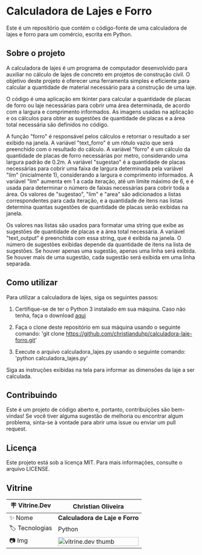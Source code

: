 # Calculadora de Lajes e Forro

Este é um repositório que contém o código-fonte de uma calculadora de lajes e forro para um comércio, escrita em Python.

## Sobre o projeto
A calculadora de lajes é um programa de computador desenvolvido para auxiliar no cálculo de lajes de concreto em projetos de construção civil. O objetivo deste projeto é oferecer uma ferramenta simples e eficiente para calcular a quantidade de material necessário para a construção de uma laje.

O código é uma aplicação em tkinter para calcular a quantidade de placas de forro ou laje necessárias para cobrir uma área determinada, de acordo com a largura e comprimento informados. As imagens usadas na aplicação e os cálculos para obter as sugestões de quantidade de placas e a área total necessária são definidos no código.

A função "forro" é responsável pelos cálculos e retornar o resultado a ser exibido na janela. A variável "text_forro" é um rótulo vazio que será preenchido com o resultado do cálculo. A variável "forro" é um cálculo da quantidade de placas de forro necessárias por metro, considerando uma largura padrão de 0.2m. A variável "sugestao" é a quantidade de placas necessárias para cobrir uma faixa de largura determinada pela variável "lim" (inicialmente 1), considerando a largura e comprimento informados. A variável "lim" aumenta em 1 a cada iteração, até um limite máximo de 6, e é usada para determinar o número de faixas necessárias para cobrir toda a área. Os valores de "sugestao", "lim" e "area" são adicionados a listas correspondentes para cada iteração, e a quantidade de itens nas listas determina quantas sugestões de quantidade de placas serão exibidas na janela.

Os valores nas listas são usados para formatar uma string que exibe as sugestões de quantidade de placas e a área total necessária. A variável "text_output" é preenchida com essa string, que é exibida na janela. O número de sugestões exibidas depende da quantidade de itens na lista de sugestões. Se houver apenas uma sugestão, apenas uma linha será exibida. Se houver mais de uma sugestão, cada sugestão será exibida em uma linha separada.

## Como utilizar
Para utilizar a calculadora de lajes, siga os seguintes passos:

1. Certifique-se de ter o Python 3 instalado em sua máquina. Caso não tenha, faça o download <a href="https://www.python.org/downloads/">aqui</a> 

2. Faça o clone deste repositório em sua máquina usando o seguinte comando: 'git clone https://github.com/christianduhp/calculadora-laje-forro.git'

3. Execute o arquivo calculadora_lajes.py usando o seguinte comando: 'python calculadora_lajes.py'

Siga as instruções exibidas na tela para informar as dimensões da laje a ser calculada.

## Contribuindo
Este é um projeto de código aberto e, portanto, contribuições são bem-vindas! Se você tiver alguma sugestão de melhoria ou encontrar algum problema, sinta-se à vontade para abrir uma issue ou enviar um pull request.

## Licença
Este projeto está sob a licença MIT. Para mais informações, consulte o arquivo LICENSE.

## Vitrine
| :placard: Vitrine.Dev | Christian Oliveira |
| -------------  | --- |
| :sparkles: Nome        | **Calculadora de Laje e Forro**
| :label: Tecnologias | Python
| :camera: Img         | <img src="https://github.com/christianduhp/calculadora-laje-forro/blob/main/images/APP - CALCULADORA DE LAJES.png#vitrinedev" alt="vitrine.dev thumb" width="100%"/>
